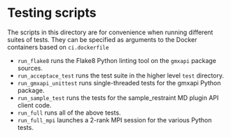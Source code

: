 # Testing scripts

The scripts in this directory are for convenience when running different suites of tests.
They can be specified as arguments to the Docker containers based on `ci.dockerfile`

* `run_flake8` runs the Flake8 Python linting tool on the `gmxapi` package sources.
* `run_acceptace_test` runs the test suite in the higher level `test` directory.
* `run_gmxapi_unittest` runs single-threaded tests for the gmxapi Python package.
* `run_sample_test` runs the tests for the sample_restraint MD plugin API client code.
* `run_full` runs all of the above tests.
* `run_full_mpi` launches a 2-rank MPI session for the various Python tests.
